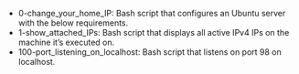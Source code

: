 * 0-change_your_home_IP: Bash script that configures an Ubuntu server with the below requirements.
* 1-show_attached_IPs: Bash script that displays all active IPv4 IPs on the machine it’s executed on.
* 100-port_listening_on_localhost: Bash script that listens on port 98 on localhost.
